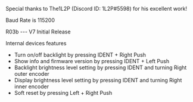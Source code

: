 Special thanks to The1L2P (Discord ID: 1L2P#5598) for his excellent work!

Baud Rate is 115200

R03b --- V7 Initial Release

Internal devices features
- Turn on/off backlight by pressing IDENT + Right Push
- Show info and firmware version by pressing IDENT + Left Push
- Backlight brightness level setting by pressing IDENT and turning Right outer encoder
- Display brightness level setting by pressing IDENT and turning Right inner encoder
- Soft reset by pressing Left + Right Push

